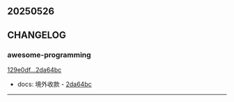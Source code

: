 ## 20250526

## CHANGELOG

### awesome-programming

[129e0df...2da64bc](https://github.com/zhbhun/awesome-programming/compare/129e0df...2da64bc)

* docs: 境外收款 - [2da64bc](https://github.com/zhbhun/awesome-programming/commit/2da64bcef98a907ef83d1be146232fe099bf6e4b)

---

